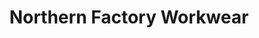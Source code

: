 ---
title: "Northern Factory Workwear"
url: /lloydminster/northern-factory-workwear/
shop: clothes
---